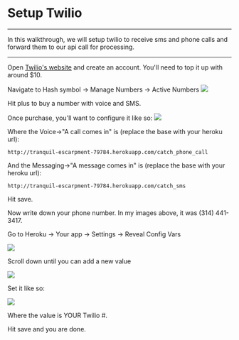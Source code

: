 # Setup Twilio

----------------------

In this walkthrough, we will setup twilio to receive sms and phone calls and forward them to our api call for processing.

----------------------

Open [Twilio's website](https://www.twilio.com/) and create an account. You'll need to top it up with around $10.

Navigate to Hash symbol -> Manage Numbers -> Active Numbers
![](http://teachthe.net/topclipbox/2016-05-14_00-10-4643OKW6.png)

Hit plus to buy a number with voice and SMS.

Once purchase, you'll want to configure it like so:
![](http://teachthe.net/topclipbox/2016-05-14_00-11-57Z52DRU.png)

Where the Voice->"A call comes in" is (replace the base with your heroku url):
```
http://tranquil-escarpment-79784.herokuapp.com/catch_phone_call
```

And the Messaging->"A message comes in" is (replace the base with your heroku url):
```
http://tranquil-escarpment-79784.herokuapp.com/catch_sms
```

Hit save.

Now write down your phone number. In my images above, it was (314) 441-3417.

Go to Heroku -> Your app -> Settings -> Reveal Config Vars

![](http://teachthe.net/topclipbox/2016-05-14_00-13-34PBWT3V.png)

Scroll down until you can add a new value

![](http://teachthe.net/topclipbox/2016-05-14_00-14-01MJ2ZLF.png)

Set it like so:

![](http://teachthe.net/topclipbox/2016-05-14_00-14-36TDMF1G.png)

Where the value is YOUR Twilio #.

Hit save and you are done.
